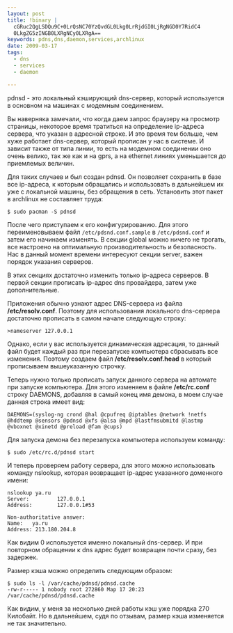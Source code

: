 ```yaml
--- 
layout: post
title: !binary |
  cGRuc2QgLSDQu9C+0LrQsNC70YzQvdGL0Lkg0LrRjdGI0LjRgNGD0Y7RidC4
  0LkgZG5zINGB0LXRgNCy0LXRgA==
keywords: pdns,dns,daemon,services,archlinux
date: 2009-03-17
tags:
  - dns
  - services
  - daemon

---
```

pdnsd - это локальный кэширующий dns-сервер, который используется в основном на машинах с модемным соединением.

Вы наверняка замечали, что когда даем запрос браузеру на просмотр страницы, некоторое время тратиться на определение ip-адреса сервера, что указан в адресной строке. И это время тем больше, чем хуже работает dns-сервер, который прописан у нас в системе. И зависит также от типа линии, то есть на модемном соединении оно очень велико, так же как и на gprs, а на ethernet линиях уменьшается до приемлемых величин.

Для таких случаев и был создан pdnsd. Он позволяет сохранить в базе все ip-адреса, к которым обращались и использовать в дальнейшем их уже с локальной машины, без обращения в сеть. Установить этот пакет в archlinux не составляет труда:

    $ sudo pacman -S pdnsd

После чего приступаем к его конфигурированию. Для этого переименовываем файл <code>/etc/pdsnd.conf.sample</code> в <code>/etc/pdsnd.conf</code> и затем его начинаем изменять. В секции global можно ничего не трогать, все настроено на оптимальную производительность и безопасность. Нас в данный момент времени интересуют секции server, важен порядок указания серверов.

В этих секциях достаточно изменить только ip-адреса серверов. В первой секции прописать ip-адрес dns провайдера, затем уже дополнительные.

Приложения обычно узнают адрес DNS-сервера из файла <strong>/etc/resolv.conf</strong>. Поэтому для использования локального dns-сервера достаточно прописать в самом начале следующую строку:

    >nameserver 127.0.0.1

Однако, если у вас используется динамическая адресация, то данный файл будет каждый раз при перезапуске компьютера сбрасывать все изменения. Поэтому создаем файл <strong>/etc/resolv.conf.head</strong> в который прописываем вышеуказанную строчку.

Теперь нужно только прописать запуск данного сервера на автомате при запуске компьютера. Для этого изменяем в файле <strong>/etc/rc.conf</strong> строку DAEMONS, добавляя в самый конец имя демона, в моем случае данная строка имеет вид:

    DAEMONS=(syslog-ng crond @hal @cpufreq @iptables @network !netfs @hddtemp @sensors @pdnsd @xfs @alsa @mpd @lastfmsubmitd @lastmp @vboxnet @xinetd @preload @fam @cups)

Для запуска демона без перезапуска компьютера используем команду:

    $ sudo /etc/rc.d/pdnsd start

И теперь проверяем работу сервера, для этого можно использовать команду nslookup, которая возвращает ip-адрес указанного доменного имени:

    nslookup ya.ru
    Server:         127.0.0.1
    Address:        127.0.0.1#53

    Non-authoritative answer:
    Name:   ya.ru
    Address: 213.180.204.8

Как видим 0 используется именно локальный dns-сервер. И при повторном обращении к dns адрес будет возвращен почти сразу, без задержек.

Размер кэша можно определить следующим образом:

    $ sudo ls -l /var/cache/pdnsd/pdnsd.cache
    -rw-r----- 1 nobody root 272860 Мар 17 20:23 /var/cache/pdnsd/pdnsd.cache

Как видим, у меня за несколько дней работы кэш уже порядка 270 Килобайт. Но в дальнейшем, судя по отзывам, размер кэша изменяется не так значительно.
